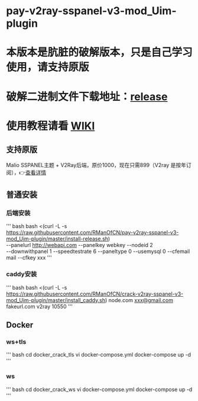 # pay-v2ray-sspanel-v3-mod_Uim-plugin

# 本版本是肮脏的破解版本，只是自己学习使用，请支持原版
# 破解二进制文件下载地址：[release](https://github.com/RManOfCN/crack-v2ray-sspanel-v3-mod_Uim-plugin/releases)

# 使用教程请看 [WIKI](https://github.com/rico93/pay-v2ray-sspanel-v3-mod_Uim-plugin/wiki/)
## 支持原版
Malio SSPANEL主题 + V2Ray后端，原价1000，现在只需899（V2ray 是按年订阅），👉[查看详情](https://malio.fxxkmy.life/)

## 普通安装
### 后端安装
''' bash
bash <(curl -L -s  https://raw.githubusercontent.com/RManOfCN/pay-v2ray-sspanel-v3-mod_Uim-plugin/master/install-release.sh) \
--panelurl http://webapi.com --panelkey webkey --nodeid 2 \
--downwithpanel 1 --speedtestrate 6 --paneltype 0 --usemysql 0 --cfemail mail --cfkey xxx
'''
### caddy安装
''' bash
bash <(curl -L -s https://raw.githubusercontent.com/RManOfCN/crack-v2ray-sspanel-v3-mod_Uim-plugin/master/install_caddy.sh) node.com xxx@gmail.com fakeurl.com v2ray 10550
'''

## Docker
### ws+tls
''' bash
cd docker_crack_tls
vi docker-compose.yml
docker-compose up -d
'''
### ws
''' bash
cd docker_crack_ws
vi docker-compose.yml
docker-compose up -d
'''
